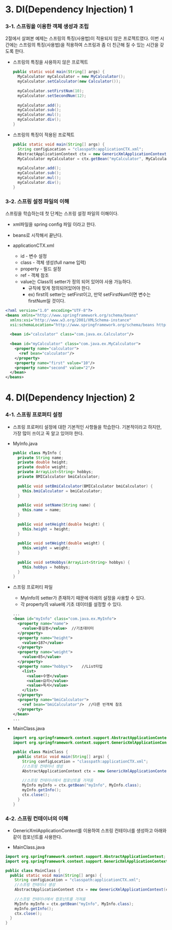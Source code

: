 # 3. DI(Dependency Injection) 1

### 3-1. 스프링을 이용한 객체 생성과 조립

2절에서 살펴본 예제는 스프링의 특징(사용법)이 적용되지 않은 프로젝트였다. 이번 시간에는 스프링의 특징(사용법)을 적용하여 스프링과 좀 더 친근해 질 수 있는 시간을 갖도록 한다.

* 스프링의 특징을 사용하지 않은 프로젝트

  ```java
  public static void main(String[] args) {
    MyCalculator myCalculator = new MyCalculator();
    myCalculator.setCalculator(new Calculator());
    
    myCalculator.setFirstNum(10);
    myCalculator.setSecondNum(12);
    
    myCalculator.add();
    myCalculator.sub();
    myCalculator.mul();
    myCalculator.div();
  }
  ```

* 스프링의 특징이 적용된 프로젝트

  ```java
  public static void main(String[] args) {
    String configLocation = "classpath:applicationCTX.xml";
    AbstractApplicationContext ctx = new GenericXmlApplicationContext(configLocation);
    MyCalculator myCalculator = ctx.getBean("myCalculator", MyCalculator.class);
    
    myCalculator.add();
    myCalculator.sub();
    myCalculator.mul();
    myCalculator.div();
  }
  ```

### 3-2. 스프링 설정 파일의 이해

스프링을 학습하는데 첫 단계는 스프링 설정 파일의 이해이다.

* xml파일을 spring config 파일 이라고 한다.
* beans로 시작해서 끝난다.


* applicationCTX.xml
  * id - 변수 설정
  * class - 객체 생성(full name 입력)
  * property - 필드 설정
  * ref - 객체 참조
  * value는 Class의 setter가 정의 되어 있어야 사용 가능하다.
    * 규칙에 맞게 정의되어있어야 한다.
    * ex) first의 setter는 setFirst이고, 만약 setFirstNum이면 변수는 firstNum일 것이다.

```xml
<?xml version="1.0" encoding="UTF-8"?>
<beans xmlns="http://www.springframework.org/schema/beans"
  xmlns:xsi="http://www.w3.org/2001/XMLSchema-instance"
  xsi:schemaLocation="http://www.springframework.org/schema/beans http://springframework.org/schema/beans/spring-beans.xsd">
  
  <bean id="calculator" class="com.java.ex.Calculator"/>
  
  <bean id="myCalculator" class="com.java.ex.MyCalculator">
    <property name="calculator">
      <ref bean="calculator"/>
    </property>
    <property name="first" value="10"/>
    <property name="second" value="2"/>
  </bean>
</beans>
```

  

# 4. DI(Dependency Injection) 2

### 4-1. 스프링 프로퍼티 설정

* 스프링 프로퍼티 설정에 대한 기본적인 사항들을 학습한다. 기본적이라고 하지만, 가장 많이 쓰이고 꼭 알고 있어야 한다.

* MyInfo.java

  ```java
  public class MyInfo {
    private String name;
    private double height;
    private double weight;
    private ArrayList<String> hobbys;
    private BMICalculator bmiCalculator;
    
    public void setBmiCalculator(BMICalculator bmiCalculator) {
      this.bmiCalculator = bmiCalculator;
    }
    
    public void setName(String name) {
      this.name = name;
    }
    
    public void setHeight(double height) {
      this.height = height;
    }
    
    public void setWeight(double weight) {
      this.weight = weight;
    }
    
    public void setHobbys(ArrayList<String> hobbys) {
      this.hobbys = hobbys;
    }
  }
  ```

* 스프링 프로퍼티 파일

  * MyInfo의 setter가 존재하기 때문에 아래의 설정을 사용할 수 있다.
  * 각 property의 value에 기초 데이터를 설정할 수 있다.

  ```xml
  ...
  <bean id="myInfo" class="com.java.ex.MyInfo">
    <property name="name">
      <value>홍길동</value>  //기초데이터
    </property>
    <property name="height">
      <value>187</value>
    </property>
    <property name="weight">
      <value>85</value>
    </property>
    <property name="hobbys">	//List타입
      <list>
        <value>수영</value>
        <value>요리</value>
        <value>독서</value>
      </list>
    </property>
    <property name="bmiCalculator">
      <ref bean="bmiCalculator"/>  //다른 빈객체 참조
    </property>
  </bean>
  ...
  ```

* MainClass.java

  ```java
  import org.springframework.context.support.AbstractApplicationContext;
  import org.springframework.context.support.GenericXmlApplicationContext;

  public class MainClass {
    public static void main(String[] args) {
      String configLocation = "classpath:applicationCTX.xml";
      //스프링 컨테이너 생성
      AbstractApplicationContext ctx = new GenericXmlApplicationContext(configLocation);
      
      //스프링 컨테이너에서 컴포넌트를 가져옴
      MyInfo myInfo = ctx.getBean("myInfo", MyInfo.class);
      myInfo.getInfo();
      ctx.close();
    }
  }
  ```

  

### 4-2. 스프링 컨테이너의 이해

* GenericXmlApplicationContext를 이용하여 스프링 컨테이너를 생성하고 아래와 같이 컴포넌트를 사용한다.


* MainClass.java

```java
import org.springframework.context.support.AbstractApplicationContext;
import org.springframework.context.support.GenericXmlApplicationContext;

public class MainClass {
  public static void main(String[] args) {
    String configLocation = "classpath:applicationCTX.xml";
    //스프링 컨테이너 생성
    AbstractApplicationContext ctx = new GenericXmlApplicationContext(configLocation);
    
    //스프링 컨테이너에서 컴포넌트를 가져옴
    MyInfo myInfo = ctx.getBean("myInfo", MyInfo.class);
    myInfo.getInfo();
    ctx.close();
  }
}
```

